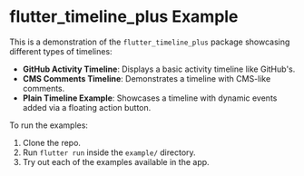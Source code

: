 # flutter_timeline_plus Example

This is a demonstration of the `flutter_timeline_plus` package showcasing different types of timelines:

- **GitHub Activity Timeline**: Displays a basic activity timeline like GitHub's.
- **CMS Comments Timeline**: Demonstrates a timeline with CMS-like comments.
- **Plain Timeline Example**: Showcases a timeline with dynamic events added via a floating action button.

To run the examples:

1. Clone the repo.
2. Run `flutter run` inside the `example/` directory.
3. Try out each of the examples available in the app.